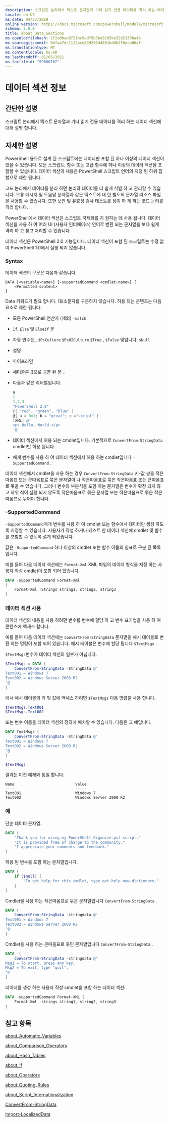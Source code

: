 ```yaml
---
description: 스크립트 논리에서 텍스트 문자열과 기타 읽기 전용 데이터를 격리 하는 데이터 섹션에 대해 설명 합니다.
Locale: en-US
ms.date: 04/23/2019
online version: https://docs.microsoft.com/powershell/module/microsoft.powershell.core/about/about_data_sections?view=powershell-7.2&WT.mc_id=ps-gethelp
schema: 2.0.0
title: about_Data_Sections
ms.openlocfilehash: 1f2a0bae0721bc9adf5b3ba92d5be32d21306a46
ms.sourcegitcommit: 04faa7dc1122bce839295d4891bd8b2f0ecb06ef
ms.translationtype: MT
ms.contentlocale: ko-KR
ms.lasthandoff: 01/05/2021
ms.locfileid: "99600162"
---
```

# <a name="about-data-sections"></a>데이터 섹션 정보

## <a name="short-description"></a>간단한 설명
스크립트 논리에서 텍스트 문자열과 기타 읽기 전용 데이터를 격리 하는 데이터 섹션에 대해 설명 합니다.

## <a name="long-description"></a>자세한 설명

PowerShell 용으로 설계 된 스크립트에는 데이터만 포함 된 하나 이상의 데이터 섹션이 있을 수 있습니다. 모든 스크립트, 함수 또는 고급 함수에 하나 이상의 데이터 섹션을 포함할 수 있습니다. 데이터 섹션의 내용은 PowerShell 스크립트 언어의 지정 된 하위 집합으로 제한 됩니다.

코드 논리에서 데이터를 분리 하면 논리와 데이터를 더 쉽게 식별 하 고 관리할 수 있습니다. 오류 메시지 및 도움말 문자열과 같은 텍스트에 대 한 별도의 문자열 리소스 파일을 사용할 수 있습니다. 또한 보안 및 유효성 검사 테스트를 용이 하 게 하는 코드 논리를 격리 합니다.

PowerShell에서 데이터 섹션은 스크립트 국제화를 지 원하는 데 사용 됩니다.
데이터 섹션을 사용 하 여 여러 UI (사용자 인터페이스) 언어로 변환 되는 문자열을 보다 쉽게 격리 하 고 찾고 처리할 수 있습니다.

데이터 섹션은 PowerShell 2.0 기능입니다. 데이터 섹션이 포함 된 스크립트는 수정 없이 PowerShell 1.0에서 실행 되지 않습니다.

### <a name="syntax"></a>Syntax

데이터 섹션의 구문은 다음과 같습니다.

```
DATA [<variable-name>] [-supportedCommand <cmdlet-name>] {
    <Permitted content>
}
```

Data 키워드가 필요 합니다. 대/소문자를 구분하지 않습니다. 허용 되는 콘텐츠는 다음 요소로 제한 됩니다.

- 모든 PowerShell 연산자 (제외) `-match`
- `If`, `Else` 및 `ElseIf` 문
- 자동 변수는,, `$PsCulture` `$PsUICulture` `$True` , `$False` 및입니다. `$Null`
- 설명
- 파이프라인
- 세미콜론 ()으로 구분 된 문 `;`
- 다음과 같은 리터럴입니다.

  ```powershell
  a
  1
  1,2,3
  "PowerShell 2.0"
  @( "red", "green", "blue" )
  @{ a = 0x1; b = "great"; c ="script" }
  [XML] @'
  <p> Hello, World </p>
  '@
  ```

- 데이터 섹션에서 허용 되는 cmdlet입니다. 기본적으로 `ConvertFrom-StringData` cmdlet만 허용 됩니다.
- 매개 변수를 사용 하 여 데이터 섹션에서 허용 하는 cmdlet입니다 `-SupportedCommand` .

데이터 섹션에서 cmdlet을 사용 하는 경우 `ConvertFrom-StringData` 키-값 쌍을 작은따옴표 또는 큰따옴표로 묶은 문자열이 나 작은따옴표로 묶은 작은따옴표 또는 큰따옴표로 묶을 수 있습니다. 그러나 변수와 부분식을 포함 하는 문자열은 변수가 확장 되지 않고 하위 식이 실행 되지 않도록 작은따옴표로 묶은 문자열 또는 작은따옴표로 묶은 작은따옴표로 묶어야 합니다.

### <a name="-supportedcommand"></a>-SupportedCommand

`-SupportedCommand`매개 변수를 사용 하 여 cmdlet 또는 함수에서 데이터만 생성 하도록 지정할 수 있습니다. 사용자가 작성 하거나 테스트 한 데이터 섹션에 cmdlet 및 함수를 포함할 수 있도록 설계 되었습니다.

값은 `-SupportedCommand` 하나 이상의 cmdlet 또는 함수 이름의 쉼표로 구분 된 목록입니다.

예를 들어 다음 데이터 섹션에는 `Format-Xml` XML 파일의 데이터 형식을 지정 하는 사용자 작성 cmdlet이 포함 되어 있습니다.

```powershell
DATA -supportedCommand Format-Xml
{
    Format-Xml -Strings string1, string2, string3
}
```

### <a name="using-a-data-section"></a>데이터 섹션 사용

데이터 섹션의 내용을 사용 하려면 변수를 변수에 할당 하 고 변수 표기법을 사용 하 여 콘텐츠에 액세스 합니다.

예를 들어 다음 데이터 섹션에는 `ConvertFrom-StringData` 문자열을 해시 테이블로 변환 하는 명령이 포함 되어 있습니다. 해시 테이블은 변수에 할당 됩니다 `$TextMsgs` .

`$TextMsgs`변수가 데이터 섹션의 일부가 아닙니다.

```powershell
$TextMsgs = DATA {
    ConvertFrom-StringData -StringData @'
Text001 = Windows 7
Text002 = Windows Server 2008 R2
'@
}
```

에서 해시 테이블의 키 및 값에 액세스 하려면 `$TextMsgs` 다음 명령을 사용 합니다.

```powershell
$TextMsgs.Text001
$TextMsgs.Text002
```

또는 변수 이름을 데이터 섹션의 정의에 배치할 수 있습니다. 다음은 그 예입니다. 

```powershell
DATA TextMsgs {
    ConvertFrom-StringData -StringData @'
Text001 = Windows 7
Text002 = Windows Server 2008 R2
'@
}

$TextMsgs
```

결과는 이전 예제와 동일 합니다.

```Output
Name                           Value
----                           -----
Text001                        Windows 7
Text002                        Windows Server 2008 R2
```

### <a name="examples"></a>예

단순 데이터 문자열.

```powershell
DATA {
    "Thank you for using my PowerShell Organize.pst script."
    "It is provided free of charge to the community."
    "I appreciate your comments and feedback."
}
```

허용 된 변수를 포함 하는 문자열입니다.

```powershell
DATA {
    if ($null) {
        "To get help for this cmdlet, type get-help new-dictionary."
    }
}
```

Cmdlet을 사용 하는 작은따옴표로 묶은 문자열입니다 `ConvertFrom-StringData` .

```powershell
DATA {
    ConvertFrom-StringData -stringdata @'
Text001 = Windows 7
Text002 = Windows Server 2008 R2
'@
}
```

Cmdlet을 사용 하는 큰따옴표로 묶인 문자열입니다 `ConvertFrom-StringData` .

```powershell
DATA  {
    ConvertFrom-StringData -stringdata @"
Msg1 = To start, press any key.
Msg2 = To exit, type "quit".
"@
}
```

데이터를 생성 하는 사용자 작성 cmdlet을 포함 하는 데이터 섹션:

```powershell
DATA -supportedCommand Format-XML {
    Format-Xml -strings string1, string2, string3
}
```

## <a name="see-also"></a>참고 항목

[about_Automatic_Variables](about_Automatic_Variables.md)

[about_Comparison_Operators](about_Comparison_Operators.md)

[about_Hash_Tables](about_Hash_Tables.md)

[about_If](about_If.md)

[about_Operators](about_Operators.md)

[about_Quoting_Rules](about_Quoting_Rules.md)

[about_Script_Internationalization](about_Script_Internationalization.md)

[ConvertFrom-StringData](xref:Microsoft.PowerShell.Utility.ConvertFrom-StringData)

[Import-LocalizedData](xref:Microsoft.PowerShell.Utility.Import-LocalizedData)

